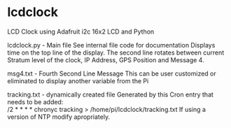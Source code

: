 # lcdclock
LCD Clock using Adafruit i2c 16x2 LCD and Python

lcdclock.py - Main file
  See internal file code for documentation
  Displays time on the top line of the display.  The second line rotates between current Stratum level of the clock, 
  IP Address, GPS Position and Message 4.
  
msg4.txt - Fourth Second Line Message
  This can be user customized or eliminated to display another variable from the Pi
  
tracking.txt - dynamically created file
  Generated by this Cron entry that needs to be added:   
  /2 * * * * chronyc tracking > /home/pi/lcdclock/tracking.txt
  If using a version of NTP modify apropriately.
  
 

